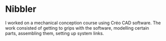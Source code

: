 # Nibbler
I worked on a mechanical conception course using Créo CAD software. The work consisted of getting to grips with the software, modelling certain parts, assembling them, setting up system links.
